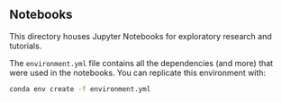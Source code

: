 Notebooks
--

This directory houses Jupyter Notebooks for exploratory research and tutorials.

The `environment.yml` file contains all the dependencies (and more) that were used in the notebooks.  You can replicate this environment with:

```bash
conda env create -f environment.yml
```
